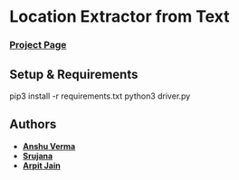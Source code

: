# Location Extractor from Text
### [Project Page](https://sites.google.com/view/data-science-project/home)

## Setup & Requirements

pip3 install -r requirements.txt
python3 driver.py


## Authors

* **[Anshu Verma](https://github.com/anshuv99)**
* **[Srujana](https://github.com/SrujanaN)**
* **[Arpit Jain](https://github.com/calvincodes)**